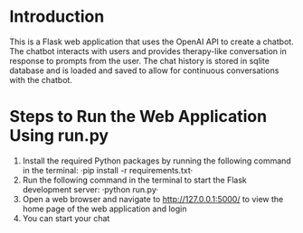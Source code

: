 # Introduction
This is a Flask web application that uses the OpenAI API to create a chatbot. The chatbot interacts with users and provides therapy-like conversation in response to prompts from the user. The chat history is stored in sqlite database and is loaded and saved to allow for continuous conversations with the chatbot.

# Steps to Run the Web Application Using run.py
1. Install the required Python packages by running the following command in the terminal:
  ·pip install -r requirements.txt·
2. Run the following command in the terminal to start the Flask development server:
  ·python run.py·
3. Open a web browser and navigate to http://127.0.0.1:5000/ to view the home page of the web application and login
4. You can start your chat
